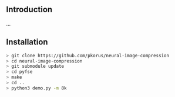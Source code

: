 ## Introduction

...

## Installation

```bash
> git clone https://github.com/pkorus/neural-image-compression
> cd neural-image-compression
> git submodule update
> cd pyfse
> make
> cd ..
> python3 demo.py -m 8k
```
